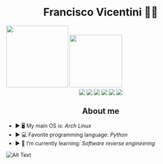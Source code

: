 <h1 align="center">Francisco Vicentini 👨‍💻</h1>

<div> 
  <img height="165em" src="https://github-readme-stats.vercel.app/api?username=Gl4sya&show_icons=true&theme=dark&include_all_commits=true&count_private=true"/>
  <img height="140em" src="https://github-readme-stats.vercel.app/api/top-langs/?username=Gl4sya&layout=compact&langs_count=7&theme=dark"/>  
</div>

<div align="center"> 
  <img align="center"
src=https://img.shields.io/badge/python-3670A0?style=for-the-badge&logo=python&logoColor=white>
  <img align="center"
src=https://img.shields.io/badge/c-%2300599C.svg?style=for-the-badge&logo=c&logoColor=white>
  <img align="center"
src=https://img.shields.io/badge/VIM-%2311AB00.svg?style=for-the-badge&logo=vim&logoColor=white>
  <img align="center"
src=https://img.shields.io/badge/Arch%20Linux-1793D1?logo=arch-linux&logoColor=fff&style=for-the-badge>
  <img align="center"
src=https://img.shields.io/badge/Brave-FB542B?style=for-the-badge&logo=Brave&logoColor=white>
  <img align="center"
src=https://img.shields.io/badge/DuckDuckGo-DE5833?style=for-the-badge&logo=DuckDuckGo&logoColor=white>  
</div>
  
<h2 align="center">About me</h2>

 - ► 🖥 My main OS is: *Arch Linux*
 - ► 💻 Favorite programming language: *Python*
 - ► 🌱 I’m currently learning: *Software reverse engineering*

![Alt Text](https://i.pinimg.com/originals/38/ca/f5/38caf5e4e66f63cd16e788dc52770dee.gif)
